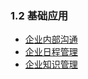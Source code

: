 ### 1.2 基础应用
* [企业内部沟通](/ru-men-zhi-nan/ji-chu-ying-yong/qi-ye-nei-bu-gou-tong.md)
* [企业日程管理](/ru-men-zhi-nan/ji-chu-ying-yong/qi-ye-ri-cheng-guan-li.md)
* [企业知识管理](/ru-men-zhi-nan/ji-chu-ying-yong/qi-ye-zhi-shi-guan-li.md)